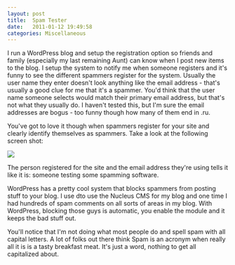```yaml
---
layout: post
title:  Spam Tester
date:   2011-01-12 19:49:58
categories: Miscellaneous
---
```

I run a WordPress blog and setup the registration option so friends and family (especially my last remaining Aunt) can know when I post new items to the blog. I setup the system to notify me when someone registers and it's funny to see the different spammers register for the system. Usually the user name they enter doesn't look anything like the email address - that's usually a good clue for me that it's a spammer. You'd think that the user name someone selects would match their primary email address, but that's not what they usually do. I haven't tested this, but I'm sure the email addresses are bogus - too funny though how many of them end in .ru.

You've got to love it though when spammers register for your site and clearly identify themselves as spammers. Take a look at the following screen shot:

![](images/stories/testspam.png)

The person registered for the site and the email address they're using tells it like it is: someone testing some spamming software.

WordPress has a pretty cool system that blocks spammers from posting stuff to your blog. I use dto use the Nucleus CMS for my blog and one time I had hundreds of spam comments on all sorts of areas in my blog. With WordPress, blocking those guys is automatic, you enable the module and it keeps the bad stuff out.

You'll notice that I'm not doing what most people do and spell spam with all capital letters. A lot of folks out there think Spam is an acronym when really all it is is a tasty breakfast meat. It's just a word, nothing to get all capitalized about.